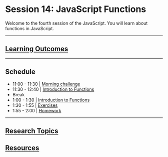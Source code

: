 # Session 14: JavaScript Functions

Welcome to the fourth session of the JavaScript. You will learn about functions in JavaScript.

---

## **[Learning Outcomes](./learning-outcomes.md)**

---

## Schedule

- 11:00 - 11:30 | [Morning challenge](./morning-challenge.md)
- 11:30 - 12:40 | [Introduction to Functions](./intro-to-functions.md)
- Break
- 1:00 - 1:30 | [Introduction to Functions](./intro-to-functions.md)
- 1:30 - 1:55 | [Exercises](./exercises.md)
- 1:55 - 2:00 | [Homework](./homework.md)

---

## **[Research Topics](./research-topics.md)**

## **[Resources](./resources.md)**
